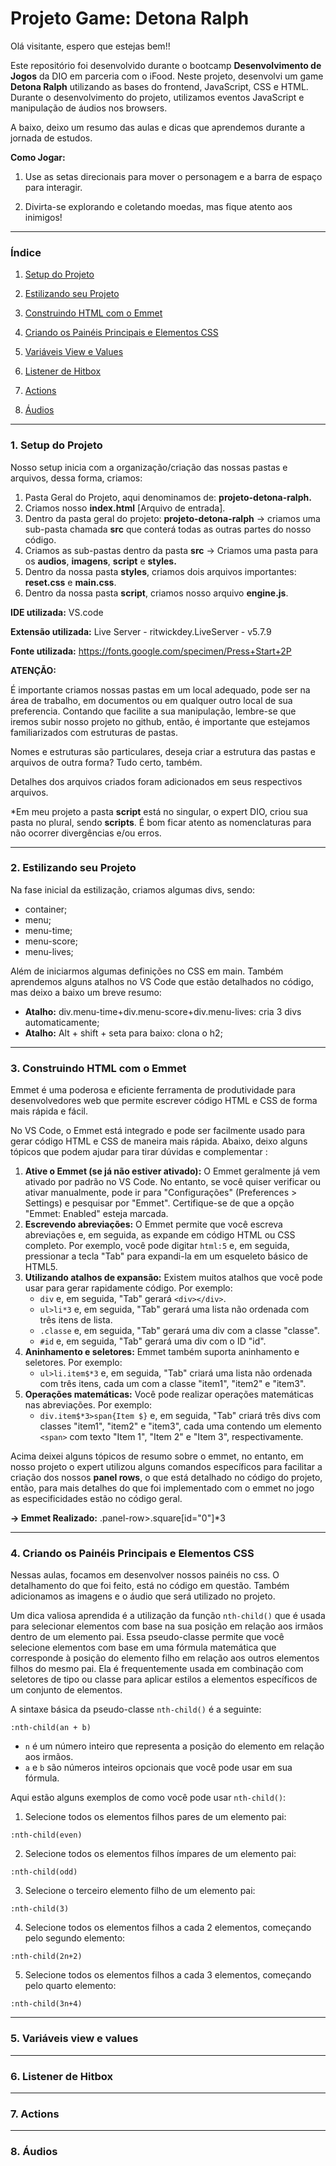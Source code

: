 # Projeto Game: Detona Ralph 

Olá visitante, espero que estejas bem!!

Este repositório foi desenvolvido durante o bootcamp **Desenvolvimento de Jogos** da DIO em parceria com o iFood. Neste projeto, desenvolvi um game **Detona Ralph** utilizando as bases do frontend, JavaScript, CSS e HTML. Durante o desenvolvimento do projeto, utilizamos eventos JavaScript e manipulação de áudios nos browsers.

A baixo, deixo um resumo das aulas e dicas que aprendemos durante a jornada de estudos.

**Como Jogar:**

1. Use as setas direcionais para mover o personagem e a barra de espaço para interagir.

2. Divirta-se explorando e coletando moedas, mas fique atento aos inimigos!

_____________

### Índice

1. [Setup do Projeto](https://github.com/alinealien/projeto-detona-ralph#1-setup-do-projeto)

2. [Estilizando seu Projeto](https://github.com/alinealien/projeto-detona-ralph#2-estilizando-seu-projeto)

3. [Construindo HTML com o Emmet](https://github.com/alinealien/projeto-detona-ralph#3-construindo-html-com-o-emmet)

4. [Criando os Painéis Principais e Elementos CSS](https://github.com/alinealien/projeto-detona-ralph#4-criando-os-pain%C3%A9is-principais-e-elementos-css)

5. [Variáveis View e Values](https://github.com/alinealien/projeto-detona-ralph#5-vari%C3%A1veis-view-e-values)

6.  [Listener de Hitbox](https://github.com/alinealien/projeto-detona-ralph#6-listener-de-hitbox)

7. [Actions](https://github.com/alinealien/projeto-detona-ralph#7-actions)

8. [Áudios](https://github.com/alinealien/projeto-detona-ralph#8-%C3%A1udios)

   

_____________________

### 1. **Setup do Projeto**

Nosso setup inicia com a organização/criação das nossas pastas e arquivos, dessa forma, criamos:

1. Pasta Geral do Projeto, aqui denominamos de: **projeto-detona-ralph.**
2. Criamos nosso **index.html** [Arquivo de entrada].
3.  Dentro da pasta geral do projeto: **projeto-detona-ralph** -> criamos uma sub-pasta chamada **src** que conterá todas as outras partes do nosso código.
4. Criamos as sub-pastas dentro da pasta **src** -> Criamos uma pasta para os **audios**, **imagens**, **script** e **styles.**
5. Dentro da nossa pasta **styles**, criamos dois arquivos importantes: **reset.css** e **main.css**.
6. Dentro da nossa pasta **script**, criamos nosso arquivo **engine.js**.



**IDE utilizada:** VS.code

**Extensão utilizada:** Live Server - ritwickdey.LiveServer - v5.7.9

**Fonte utilizada:** https://fonts.google.com/specimen/Press+Start+2P



**ATENÇÃO:**

É importante criamos nossas pastas em um local adequado, pode ser na área de trabalho, em documentos ou em qualquer outro local de sua preferencia. Contando que facilite a sua manipulação, lembre-se que iremos subir nosso projeto no github, então, é importante que estejamos familiarizados com estruturas de pastas. 

Nomes e estruturas são particulares, deseja criar a estrutura das pastas e arquivos de outra forma? Tudo certo, também.

Detalhes dos arquivos criados foram adicionados em seus respectivos arquivos.  

*Em meu projeto a pasta **script** está no singular, o expert DIO, criou sua pasta no plural, sendo **scripts**. É bom ficar atento as nomenclaturas para não ocorrer divergências e/ou erros. 



__________________________

### 2. Estilizando seu Projeto

Na fase inicial da estilização, criamos algumas divs, sendo:

- container;
- menu;
- menu-time;
- menu-score;
- menu-lives;

Além de iniciarmos algumas definições no CSS em main. Também aprendemos alguns atalhos no VS Code que estão detalhados no código, mas deixo a baixo um breve resumo:

- **Atalho:** div.menu-time+div.menu-score+div.menu-lives: cria 3 divs automaticamente;
- **Atalho:** Alt + shift + seta para baixo: clona o h2;



_______________

### 3. Construindo HTML com o Emmet

Emmet é uma poderosa e eficiente ferramenta de produtividade para  desenvolvedores web que permite escrever código HTML e CSS de forma mais rápida e fácil.

No VS Code, o Emmet está integrado e pode ser facilmente usado para gerar código HTML e CSS de maneira mais rápida. Abaixo, deixo alguns tópicos que podem ajudar para tirar dúvidas e complementar :

1. **Ative o Emmet (se já não estiver ativado):** O Emmet geralmente já vem ativado por padrão no VS Code. No entanto, se você quiser verificar ou ativar manualmente, pode ir para "Configurações" (Preferences > Settings) e pesquisar por "Emmet". Certifique-se de que a opção "Emmet: Enabled" esteja marcada.
2. **Escrevendo abreviações:** O Emmet permite que você escreva abreviações e, em seguida, as expande em código HTML ou CSS completo. Por exemplo, você pode digitar `html:5` e, em seguida, pressionar a tecla "Tab" para expandi-la em um esqueleto básico de HTML5.
3. **Utilizando atalhos de expansão:** Existem muitos atalhos que você pode usar para gerar rapidamente código. Por exemplo:
   - `div` e, em seguida, "Tab" gerará `<div></div>`.
   - `ul>li*3` e, em seguida, "Tab" gerará uma lista não ordenada com três itens de lista.
   - `.classe` e, em seguida, "Tab" gerará uma div com a classe "classe".
   - `#id` e, em seguida, "Tab" gerará uma div com o ID "id".
4. **Aninhamento e seletores:** Emmet também suporta aninhamento e seletores. Por exemplo:
   - `ul>li.item$*3` e, em seguida, "Tab" criará uma lista não ordenada com três itens, cada um com a classe "item1", "item2" e "item3".
5. **Operações matemáticas:** Você pode realizar operações matemáticas nas abreviações. Por exemplo:
   - `div.item$*3>span{Item $}` e, em seguida, "Tab" criará três divs com classes "item1", "item2" e "item3", cada uma contendo um elemento `<span>` com texto "Item 1", "Item 2" e "Item 3", respectivamente.

Acima deixei alguns tópicos de resumo sobre o emmet, no entanto, em nosso projeto o expert utilizou alguns comandos específicos para facilitar a criação dos nossos **panel rows**, o que está detalhado no código do projeto, então, para mais detalhes do que foi implementado com o emmet no jogo as especificidades estão no código geral.

**-> Emmet Realizado:**  .panel-row>.square[id="0"]*3 

__________________

### 4. Criando os Painéis Principais e Elementos CSS

Nessas aulas, focamos em desenvolver nossos painéis no css. O detalhamento do que foi feito, está no código em questão. Também adicionamos as imagens e o áudio que será utilizado no projeto.

Um dica valiosa aprendida é a utilização da função `nth-child()` que é usada para selecionar elementos com base na sua posição em relação aos irmãos dentro de um elemento pai. Essa pseudo-classe permite que  você selecione elementos com base em uma fórmula matemática que  corresponde à posição do elemento filho em relação aos outros elementos  filhos do mesmo pai. Ela é frequentemente usada em combinação com  seletores de tipo ou classe para aplicar estilos a elementos específicos de um conjunto de elementos.

A sintaxe básica da pseudo-classe `nth-child()` é a seguinte:

`:nth-child(an + b)`

- `n` é um número inteiro que representa a posição do elemento em relação aos irmãos.
- `a` e `b` são números inteiros opcionais que você pode usar em sua fórmula.

Aqui estão alguns exemplos de como você pode usar `nth-child()`:

1. Selecione todos os elementos filhos pares de um elemento pai:

```
:nth-child(even)
```

2. Selecione todos os elementos filhos ímpares de um elemento pai:

```
:nth-child(odd)
```

3. Selecione o terceiro elemento filho de um elemento pai:

```
:nth-child(3)
```

4. Selecione todos os elementos filhos a cada 2 elementos, começando pelo segundo elemento:

```
:nth-child(2n+2)
```

5. Selecione todos os elementos filhos a cada 3 elementos, começando pelo quarto elemento:

```
:nth-child(3n+4)
```



________

### 5. Variáveis view e values







____________

### 6. Listener de Hitbox







__________

### 7. Actions







____________

### 8. Áudios



